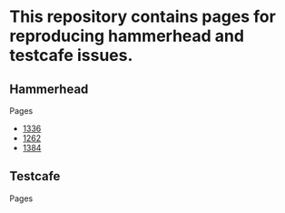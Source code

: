 # This repository contains pages for reproducing hammerhead and testcafe issues.

## Hammerhead
Pages
- [1336](hammerhead/1336/index.html)
- [1262](hammerhead/1262/index.html)
- [1384](hammerhead/1384/index.html)

## Testcafe
Pages